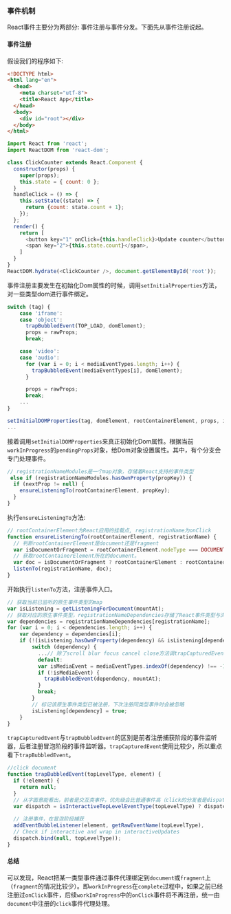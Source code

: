 ### 事件机制

React事件主要分为两部分: 事件注册与事件分发。下面先从事件注册说起。

#### 事件注册

假设我们的程序如下:

```html
<!DOCTYPE html>
<html lang="en">
  <head>
    <meta charset="utf-8">
    <title>React App</title>
  </head>
  <body>
    <div id="root"></div>
  </body>
</html>
```

```js
import React from 'react';
import ReactDOM from 'react-dom';

class ClickCounter extends React.Component {
  constructor(props) {
    super(props);
    this.state = { count: 0 };
  }
  handleClick = () => {
    this.setState((state) => {
      return {count: state.count + 1};
    });
  };
  render() {
    return [
      <button key="1" onClick={this.handleClick}>Update counter</button>,
      <span key="2">{this.state.count}</span>,
    ]
  }
}
ReactDOM.hydrate(<ClickCounter />, document.getElementById('root'));
```

事件注册主要发生在初始化Dom属性的时候，调用`setInitialProperties`方法，对一些类型dom进行事件绑定。

```js
switch (tag) {
    case 'iframe':
    case 'object':
      trapBubbledEvent(TOP_LOAD, domElement);
      props = rawProps;
      break;

    case 'video':
    case 'audio':
      for (var i = 0; i < mediaEventTypes.length; i++) {
        trapBubbledEvent(mediaEventTypes[i], domElement);
      }

      props = rawProps;
      break;
    ...  
}

setInitialDOMProperties(tag, domElement, rootContainerElement, props, isCustomComponentTag);
...
```

接着调用`setInitialDOMProperties`来真正初始化Dom属性。根据当前`workInProgress`的`pendingProps`对象，给Dom对象设置属性。其中，有个分支会专门处理事件。

```js
// registrationNameModules是一个map对象，存储着React支持的事件类型
 else if (registrationNameModules.hasOwnProperty(propKey)) {
  if (nextProp != null) {
    ensureListeningTo(rootContainerElement, propKey);
  }
}
```

执行`ensureListeningTo`方法:

```js
// rootContainerElement为React应用的挂载点, registrationName为onClick
function ensureListeningTo(rootContainerElement, registrationName) {
  // 判断rootContainerElement是document还是fragment
  var isDocumentOrFragment = rootContainerElement.nodeType === DOCUMENT_NODE || rootContainerElement.nodeType === DOCUMENT_FRAGMENT_NODE;
  // 获取rootContainerElement所在的document。
  var doc = isDocumentOrFragment ? rootContainerElement : rootContainerElement.ownerDocument;
  listenTo(registrationName, doc);
}
```

开始执行`listenTo`方法，注册事件入口。

```js
// 获取当前已监听的原生事件类型的map
var isListening = getListeningForDocument(mountAt);
// 获取对应的原生事件类型，registrationNameDependencies存储了React事件类型与浏览器原生事件类型映射的一个map
var dependencies = registrationNameDependencies[registrationName];
for (var i = 0; i < dependencies.length; i++) {
    var dependency = dependencies[i];
    if (!(isListening.hasOwnProperty(dependency) && isListening[dependency])) {
        switch (dependency) {
          ...// 除了scroll blur focus cancel close方法调trapCapturedEvent方法，invalid submit reset不处理之外，其余都调trapBubbledEvent方法。
          default:
          var isMediaEvent = mediaEventTypes.indexOf(dependency) !== -1;
          if (!isMediaEvent) {
            trapBubbledEvent(dependency, mountAt);
          }
          break;
        }
        // 标记该原生事件类型已被注册，下次注册同类型事件时会被忽略
        isListening[dependency] = true;  
    }
}
```

`trapCapturedEvent`与`trapBubbledEvent`的区别是前者注册捕获阶段的事件监听器，后者注册冒泡阶段的事件监听器。`trapCapturedEvent`使用比较少，所以重点看下`trapBubbledEvent`。

```js
//click document
function trapBubbledEvent(topLevelType, element) {
  if (!element) {
    return null;
  }
  // 从字面意能看出，前者是交互类事件，优先级会比普通事件高（click的分发者是dispatchInteractiveEvent）
  var dispatch = isInteractiveTopLevelEventType(topLevelType) ? dispatchInteractiveEvent : dispatchEvent;
    
  // 注册事件，在冒泡阶段捕获   
  addEventBubbleListener(element, getRawEventName(topLevelType),
  // Check if interactive and wrap in interactiveUpdates
  dispatch.bind(null, topLevelType));
}
```

#### 总结

可以发现，React把某一类型事件通过事件代理绑定到`document`或`fragment`上（`fragment`的情况比较少）。即`workInProgress`在`complete`过程中，如果之前已经注册过`onClick`事件，后续`workInProgress`中的`onClick`事件将不再注册，统一由`document`中注册的`click`事件代理处理。
